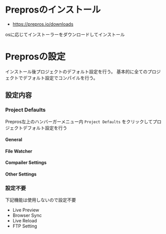 # Preprosのインストール
- https://prepros.io/downloads

osに応じてインストーラーをダウンロードしてインストール

# Preprosの設定

インストール後プロジェクトのデフォルト設定を行う。
基本的に全てのプロジェクトでデフォルト設定でコンパイルを行う。

## 設定内容

### Project Defaults
Prepros左上のハンバーガーメニュー内 `Project Defaults` をクリックしてプロジェクトデフォルト設定を行う

#### General

#### File Watcher

#### Compailer Settings

#### Other Settings
 
### 設定不要
下記機能は使用しないので設定不要

- Live Preview
- Browser Sync
- Live Reload
- FTP Setting